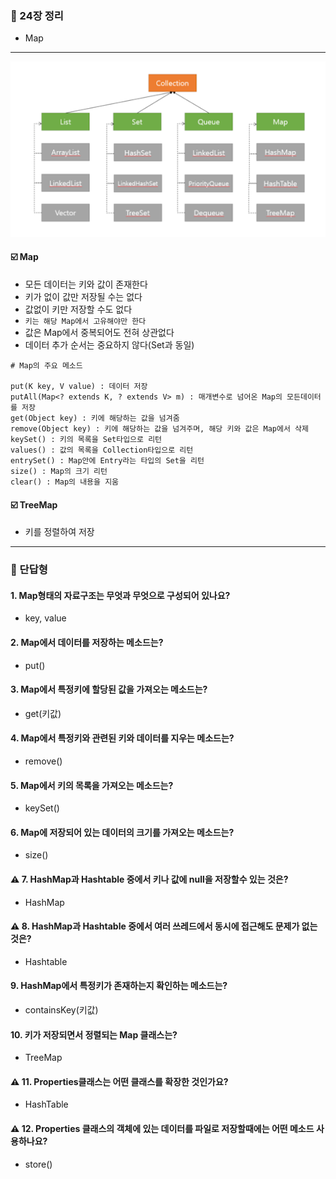 ### 💭 24장 정리
- Map

---

![img.png](img.png)

#### ☑️ Map

- 모든 데이터는 키와 값이 존재한다
- 키가 없이 값만 저장될 수는 없다
- 값없이 키만 저장할 수도 없다
- `키는 해당 Map에서 고유해야만 한다`
- 값은 Map에서 중복되어도 전혀 상관없다
- 데이터 추가 순서는 중요하지 않다(Set과 동일)

```
# Map의 주요 메소드

put(K key, V value) : 데이터 저장
putAll(Map<? extends K, ? extends V> m) : 매개변수로 넘어온 Map의 모든데이터를 저장
get(Object key) : 키에 해당하는 값을 넘겨줌
remove(Object key) : 키에 해당하는 값을 넘겨주며, 해당 키와 값은 Map에서 삭제
keySet() : 키의 목록을 Set타입으로 리턴
values() : 값의 목록을 Collection타입으로 리턴
entrySet() : Map안에 Entry라는 타입의 Set을 리턴
size() : Map의 크기 리턴
clear() : Map의 내용을 지움
```

#### ☑️ TreeMap

- 키를 정렬하여 저장


---

### 💭 단답형

#### 1. Map형태의 자료구조는 무엇과 무엇으로 구성되어 있나요?

- key, value

#### 2. Map에서 데이터를 저장하는 메소드는?

- put()

#### 3. Map에서 특정키에 할당된 값을 가져오는 메소드는?

- get(키값)

#### 4. Map에서 특정키와 관련된 키와 데이터를 지우는 메소드는?

- remove()

#### 5. Map에서 키의 목록을 가져오는 메소드는?

- keySet()

#### 6. Map에 저장되어 있는 데이터의 크기를 가져오는 메소드는?

- size()

#### ⚠️ 7. HashMap과 Hashtable 중에서 키나 값에 null을 저장할수 있는 것은?

- HashMap

#### ⚠️ 8. HashMap과 Hashtable 중에서 여러 쓰레드에서 동시에 접근해도 문제가 없는 것은?

- Hashtable 

#### 9. HashMap에서 특정키가 존재하는지 확인하는 메소드는?

- containsKey(키값)

#### 10. 키가 저장되면서 정렬되는 Map 클래스는?

- TreeMap

#### ⚠️ 11. Properties클래스는 어떤 클래스를 확장한 것인가요?

- HashTable

#### ⚠️ 12. Properties 클래스의 객체에 있는 데이터를 파일로 저장할때에는 어떤 메소드 사용하나요?

- store()